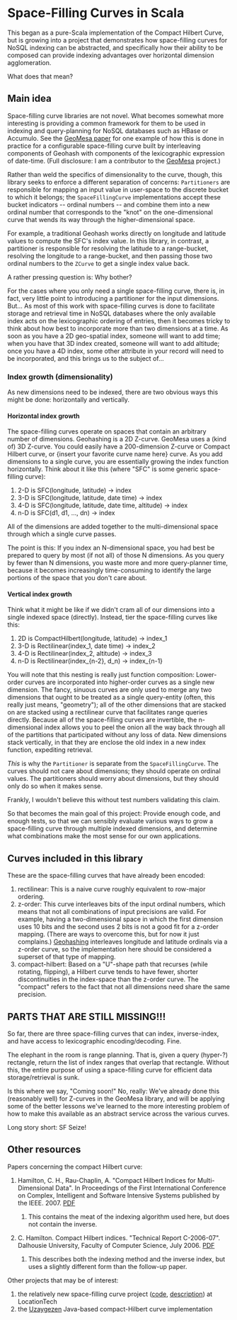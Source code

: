 # Space-Filling Curves in Scala

This began as a pure-Scala implementation of the Compact Hilbert Curve,
but is growing into a project that demonstrates how space-filling curves
for NoSQL indexing can be abstracted, and specifically how their ability
to be composed can provide indexing advantages over horizontal dimension
agglomeration.

What does that mean?

## Main idea

Space-filling curve libraries are not novel.  What becomes somewhat more 
interesting is providing a common framework for them to be used in indexing
and query-planning for NoSQL databases such as HBase or Accumulo.
See the [GeoMesa paper](http://www.geomesa.org/assets/outreach/SpatioTemporalIndexing_IEEEcopyright.pdf)
for one example of how this is done in practice for a configurable
space-filling curve built by interleaving components of Geohash with 
components of the lexicographic expression of date-time.  (Full
disclosure:  I am a contributor to the [GeoMesa](http://github.com/locationtech/geomesa) project.)

Rather than weld the specifics of dimensionality to the curve, though, this library
seeks to enforce a different separation of concerns:  <code>Partitioners</code> are
responsible for mapping an input value in user-space to the discrete bucket to which
it belongs; the <code>SpaceFillingCurve</code> implementations accept these bucket
indicators -- ordinal numbers -- and combine them into a new ordinal number that
corresponds to the "knot" on the one-dimensional curve that wends its way through
the higher-dimensional space.

For example, a traditional Geohash works directly on longitude and latitude
values to compute the SFC's index value.  In this library, in contrast, a
partitioner is responsible for resolving the latitude to a range-bucket,
resolving the longitude to a range-bucket, and then passing those two ordinal
numbers to the <code>ZCurve</code> to get a single index value back.

A rather pressing question is:  Why bother?

For the cases where you only need a single space-filling curve, there is, in
fact, very little point to introducing a partitioner for the input dimensions.
But...  As most of this work with space-filling curves is done to facilitate
storage and retrieval time in NoSQL databases where the only available index
acts on the lexicographic ordering of entries, then it becomes tricky to
think about how best to incorporate more than two dimensions at a time.  As soon as
you have a 2D geo-spatial index, someone will want to add time; when you have
that 3D index created, someone will want to add altitude; once you have a 4D
index, some other attribute in your record will need to be incorporated, and
this brings us to the subject of...

### Index growth (dimensionality)

As new dimensions need to be indexed, there are two obvious ways this might
be done:  horizontally and vertically.

#### Horizontal index growth

The space-filling curves operate on spaces that contain an arbitrary number
of dimensions.  Geohashing is a 2D Z-curve.  GeoMesa uses a (kind of)
3D Z-curve.  You could easily have a 200-dimension Z-curve or Compact Hilbert
curve, or {insert your favorite curve name here} curve.  As you add dimensions
to a single curve, you are essentially growing the index function horizontally.
Think about it like this (where "SFC" is some generic space-filling curve):

1.  2-D is SFC(longitude, latitude) -> index
1.  3-D is SFC(longitude, latitude, date time) -> index
1.  4-D is SFC(longitude, latitude, date time, altitude) -> index
1.  n-D is SFC(d1, d1, ..., dn) -> index

All of the dimensions are added together to the multi-dimensional
space through which a single curve passes.

The point is this:  If you index an N-dimensional space, you had best be
prepared to query by most (if not all) of those N dimensions.  As you
query by fewer than N dimensions, you waste more and more query-planner
time, because it becomes increasingly time-consuming to identify the large
portions of the space that you don't care about.

#### Vertical index growth

Think what it might be like if we didn't cram all of our dimensions into
a single indexed space (directly).  Instead, tier the space-filling curves
like this:

1.  2D is CompactHilbert(longitude, latitude) -> index_1
1.  3-D is Rectilinear(index_1, date time) -> index_2
1.  4-D is Rectilinear(index_2, altitude) -> index_3
1.  n-D is Rectilinear(index_{n-2}, d_n) -> index_{n-1}

You will note that this nesting is really just function composition:  Lower-order
curves are incorporated into higher-order curves as a single new dimension.
The fancy, sinuous curves are only used to merge any two dimensions that ought
to be treated as a single query-entity (often, this really just means, "geometry");
all of the other dimensions that are stacked on are stacked using a rectilinear
curve that facilitates range queries directly.  Because all of the space-filling
curves are invertible, the n-dimensional index allows you to peel the onion all
the way back through all of the partitions that participated without any loss
of data.  New dimensions stack vertically, in that they are enclose the old index
in a new index function, expediting retrieval.

*This* is why the <code>Partitioner</code> is separate from the <code>SpaceFillingCurve</code>.
The curves should not care about dimensions; they should operate on ordinal
values.  The partitioners should worry about dimensions, but they should only
do so when it makes sense.

Frankly, I wouldn't believe this without test numbers validating this claim.

So that becomes the main goal of this project:  Provide enough code, and enough
tests, so that we can sensibly evaluate various ways to grow a space-filling
curve through multiple indexed dimensions, and determine what combinations
make the most sense for our own applications.

## Curves included in this library

These are the space-filling curves that have already been encoded:

1.  rectilinear:  This is a naive curve roughly equivalent to row-major ordering.
1.  z-order:  This curve interleaves bits of the input ordinal numbers, which means that not all
    combinations of input precisions are valid.  For example, having a two-dimensional space in
    which the first dimension uses 10 bits and the second uses 2 bits is not a good fit for a
    z-order mapping.  (There are ways to overcome this, but for now it just complains.)
    [Geohashing](http://www.geohash.org) interleaves longitude and latitude ordinals via a z-order
    curve, so the implementation here should be considered a superset of that type of mapping.
1.  compact-hilbert:  Based on a "U"-shape path that recurses (while rotating, flipping), a
    Hilbert curve tends to have fewer, shorter discontinuities in the index-space than the z-order
    curve.  The "compact" refers to the fact that not all dimensions need share the same precision.

## PARTS THAT ARE STILL MISSING!!!

So far, there are three space-filling curves that can index, inverse-index, 
and have access to lexicographic encoding/decoding.  Fine.

The elephant in the room is range planning.  That is, given a query (hyper-?) 
rectangle, return the list of index ranges that overlap that rectangle.
Without this, the entire purpose of using a space-filling curve for efficient
data storage/retrieval is sunk.

Is this where we say, "Coming soon!"  No, really:  We've already done this
(reasonably well) for Z-curves in the GeoMesa library, and will be applying
some of the better lessons we've learned to the more interesting problem of
how to make this available as an abstract service across the various curves.

Long story short:  SF Seize!

## Other resources

Papers concerning the compact Hilbert curve:

1.  Hamilton, C. H., Rau-Chaplin, A.
    "Compact Hilbert Indices for Multi-Dimensional Data".
    In Proceedings of the First International Conference on Complex, Intelligent and Software Intensive Systems
    published by the IEEE.  2007.
    [PDF](https://web.cs.dal.ca/~arc/publications/2-43/paper.pdf)
    
    1.  This contains the meat of the indexing algorithm used here, but does not contain the inverse.  
    
1.  C. Hamilton.  Compact Hilbert indices.  "Technical Report C-2006-07".
    Dalhousie University, Faculty of Computer Science, July 2006.
    [PDF](https://www.cs.dal.ca/sites/default/files/technical_reports/CS-2006-07.pdf)
    
    1.  This describes both the indexing method and the inverse index, but uses a slightly different
        form than the follow-up paper.

Other projects that may be of interest:

1.  the relatively new space-filling curve project ([code](https://github.com/geotrellis/curve.git), 
    [description](http://www.locationtech.org/proposals/sfcurve)) at LocationTech
1.  the [Uzaygezen](https://code.google.com/p/uzaygezen/) Java-based compact-Hilbert curve implementation
